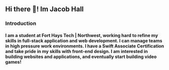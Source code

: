 ## Hi there 👋! Im Jacob Hall
### Introduction
#### I am a student at Fort Hays Tech | Northwest, working hard to refine my skills in full-stack application and web development. I can manage teams in high pressure work environments. I have a Swift Associate Certification and take pride in my skills with front-end design. I am interested in building websites and applications, and eventually start building video games! 


<!--
**jakedenneler10/jakedenneler10** is a ✨ _special_ ✨ repository because its `README.md` (this file) appears on your GitHub profile.

Here are some ideas to get you started:

- 🔭 I’m currently working on ...
- 🌱 I’m currently learning ...
- 👯 I’m looking to collaborate on ...
- 🤔 I’m looking for help with ...
- 💬 Ask me about ...
- 📫 How to reach me: ...
- 😄 Pronouns: ...
- ⚡ Fun fact: ...
-->
